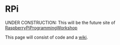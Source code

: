 # RPi
UNDER CONSTRUCTION: This will be the future site of <a href="https://github.com/TechnologyClassroom/RaspberryPiProgrammingWorkshop">RaspberryPiProgrammingWorkshop</a>

This page will consist of code and a <a href="https://github.com/TechnologyClassroom/RPi/wiki">wiki</a>.
